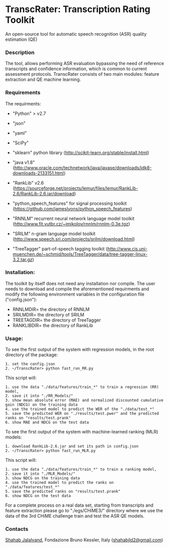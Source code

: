 # TranscRater: Transcription Rating Toolkit
An open-source tool for  automatic speech recognition (ASR) quality estimation (QE)

### Description
The tool, allows performing ASR evaluation bypassing the need of reference transcripts and confidence information, which is common to current assessment protocols.
TranscRater consists of two main modules: feature extraction and QE machine learning. 

### Requirements
The requirments:
- "Python" > v2.7
- "json"
- "yaml"
- "SciPy" 
- "sklearn" python library (http://scikit-learn.org/stable/install.html)
- "java v1.8" (http://www.oracle.com/technetwork/java/javase/downloads/jdk8-downloads-2133151.html)
- "RankLib" v2.6 (https://sourceforge.net/projects/lemur/files/lemur/RankLib-2.6/RankLib-2.6.jar/download)

- "python\_speech\_features" for signal processing toolkit (https://github.com/jameslyons/python_speech_features)
- "RNNLM" recurrent neural network language model toolkit (http://www.fit.vutbr.cz/~imikolov/rnnlm/rnnlm-0.3e.tgz)
- "SRILM" n-gram language model toolkit (http://www.speech.sri.com/projects/srilm/download.html)
- "TreeTagger" part-of-speech tagging toolkit (http://www.cis.uni-muenchen.de/~schmid/tools/TreeTagger/data/tree-tagger-linux-3.2.tar.gz)

### Installation:
The toolkit by itself does not need any installation nor compile. The user needs to download and compile the aforementioned requirments and modify the following environment variables in the configuration file ("config.json"):

- RNNLMDIR= the directory of RNNLM
- SRILMDIR= the directory of SRILM
- TREETAGDIR= the directory of TreeTagger
- RANKLIBDIR= the directory of RankLib

### Usage:
To see the first output of the system with regression models, in the root directory of the package:
```
1. set the config.json
2. ~/TranscRater> python fast_run_RR.py
```

This script will:
```
1. use the data "./data/features/train_*" to train a regression (RR) model,
2. save it into "./RR_Models/"
3. show mean absolute error (MAE) and normalized discounted cumulative gain (NDCG) on the training data
4. use the trained model to predict the WER of the "./data/test_*"
5. save the predicted WER on "./results/test.pwer" and the predicted ranks on "results/test.prank"
6. show MAE and NDCG on the test data
```

To see the first output of the system with machine-learned ranking (MLR) models:
```
1. download RankLib-2.6.jar and set its path in config.json
2. ~/TranscRater> python fast_run_MLR.py
```

This script will:
```
1. use the data "./data/features/train_*" to train a ranking model,
2. save it into "./MLR_Models/"
3. show NDCG on the training data
4. use the trained model to predict the ranks on "./data/features/test_*"
5. save the predicted ranks on "results/test.prank"
6. show NDCG on the test data
```
For a complete process on a real data set, starting from transcripts and feature extraction please go to "./egs/CHiME3/" directory where we use the data of the 3rd CHiME challenge train and test the ASR QE models. 

### Contacts
[Shahab Jalalvand](https://hlt-mt.fbk.eu/people/profile/jalalvand), Fondazione Bruno Kessler, Italy (shahabjld2@gmail.com)


